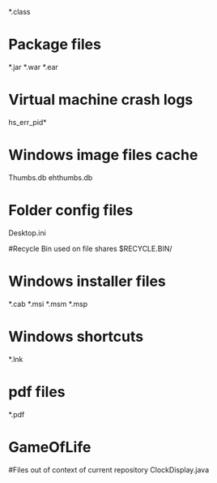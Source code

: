 *.class

# Package files #
*.jar
*.war
*.ear

# Virtual machine crash logs #
hs_err_pid*

# Windows image files cache
Thumbs.db
ehthumbs.db

# Folder config files
Desktop.ini

#Recycle Bin used on file shares
$RECYCLE.BIN/

# Windows installer files
*.cab
*.msi
*.msm
*.msp

# Windows shortcuts
*.lnk

# pdf files
*.pdf
# GameOfLife

#Files out of context of current repository
ClockDisplay.java